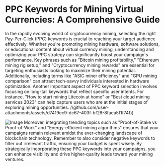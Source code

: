 # PPC Keywords for Mining Virtual Currencies: A Comprehensive Guide
In the rapidly evolving world of cryptocurrency mining, selecting the right Pay-Per-Click (PPC) keywords is crucial to reaching your target audience effectively. Whether you're promoting mining hardware, software solutions, or educational content about virtual currency mining, understanding and optimizing your PPC strategy can significantly boost your campaign's performance.
Key phrases such as "Bitcoin mining profitability," "Ethereum mining rig setup," and "Cryptocurrency mining rewards" are essential for targeting enthusiasts looking to maximize their mining potential. Additionally, including terms like "ASIC miner efficiency" and "GPU mining comparison" can attract tech-savvy individuals interested in hardware optimization.
Another important aspect of PPC keyword selection involves focusing on long-tail keywords that reflect specific user intents. For instance, "How to start mining Litecoin at home" or "Best cloud mining services 2023" can help capture users who are at the initial stages of exploring mining opportunities. 
 //github.com/user-attachments/assets/d7419ec9-dc67-403f-bf28-8faea5f1f74f))

![Image](https://github.com/user-attachments/assets/d7419ec9-dc67-403f-bf28-8faea5f1f74f)
Moreover, integrating trending topics such as "Proof-of-Stake vs Proof-of-Work" and "Energy-efficient mining algorithms" ensures that your campaigns remain relevant amidst the ever-changing landscape of blockchain technology. Remember to also consider negative keywords to filter out irrelevant traffic, ensuring your budget is spent wisely.
By strategically incorporating these PPC keywords into your campaigns, you can enhance visibility and drive higher-quality leads toward your mining ventures.
